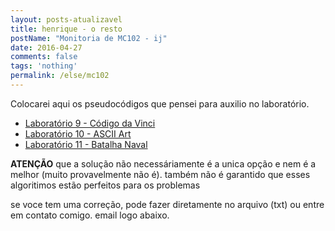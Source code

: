 ```yaml
---
layout: posts-atualizavel
title: henrique - o resto
postName: "Monitoria de MC102 - ij"
date: 2016-04-27
comments: false
tags: 'nothing'
permalink: /else/mc102
---
```

<p>
Colocarei aqui os pseudocódigos que pensei para auxilio no laboratório.
</p>
<p>
<ul>
    <li><a href="../files/mc102/1s2016/pseudo9.txt"> Laboratório 9 - Código da Vinci </a></li>
    <li><a href="../files/mc102/1s2016/pseudo10.txt"> Laboratório 10 - ASCII Art  </a></li>
    <li><a href="../files/mc102/1s2016/pseudo11.txt"> Laboratório 11 - Batalha Naval  </a></li>
</ul>
</p>
<footer>
<p>
    <b>ATENÇÃO</b> que a solução não necessáriamente é a unica opção e nem é a melhor (muito provavelmente não é). também não é garantido que esses algoritimos estão perfeitos para os problemas
</p>
<p>
    se voce tem uma correção, pode fazer diretamente no arquivo (txt) ou entre em contato comigo. email logo abaixo.
</p>
</footer>
